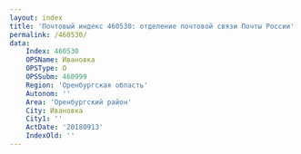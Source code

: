 ```yaml
---
layout: index
title: 'Почтовый индекс 460530: отделение почтовой связи Почты России'
permalink: /460530/
data:
    Index: 460530
    OPSName: Ивановка
    OPSType: О
    OPSSubm: 460999
    Region: 'Оренбургская область'
    Autonom: ''
    Area: 'Оренбургский район'
    City: Ивановка
    City1: ''
    ActDate: '20180913'
    IndexOld: ''
---
```

